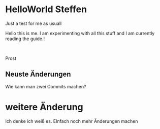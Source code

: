 # HelloWorld Steffen
Just a test for me as usuall

Hello this is me. I am experimenting with all this stuff and I am currently reading the guide.!

<br>

Prost

## Neuste Änderungen
Wie kann man zwei Commits machen?

# weitere Änderung
Ich denke ich weiß es. EInfach noch mehr Änderungen machen
